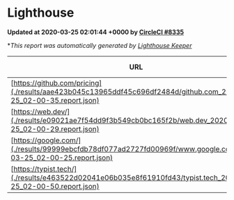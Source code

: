 
# Lighthouse

**Updated at 2020-03-25 02:01:44 +0000 by [CircleCI #8335](https://circleci.com/gh/ItinerisLtd/lighthouse-keeper-example/8335)**

**This report was automatically generated by [Lighthouse Keeper](https://github.com/itinerisltd/lighthouse-keeper)*

| URL | Performance | Accessibility | Best Practices | SEO | PWA | Updated At |
| --- | --- | --- | --- | --- | --- | --- |
| [https://github.com/pricing](./results/aae423b045c13965ddf45c696df2484d/github.com_2020-03-25_02-00-35.report.json) | 0.55 | 0.95 | 0.93 | 0.92 | 0.56 | 2020-03-25T02:00:35.632Z |
| [https://web.dev/](./results/e09021ae7f54dd9f3b549cb0bc165f2b/web.dev_2020-03-25_02-00-29.report.json) | 0.94 | 0.9 | 1 | 0.99 | 1 | 2020-03-25T02:00:29.783Z |
| [https://google.com/](./results/99999ebcfdb78df077ad2727fd00969f/www.google.com_2020-03-25_02-00-25.report.json) | 0.92 | 0.86 | 0.93 | 0.92 | 0.56 | 2020-03-25T02:00:25.661Z |
| [https://typist.tech/](./results/e463522d02041e06b035e8f61910fd43/typist.tech_2020-03-25_02-00-50.report.json) | 0.98 | 0.92 | 0.86 | 0.92 | 0.59 | 2020-03-25T02:00:50.377Z |
